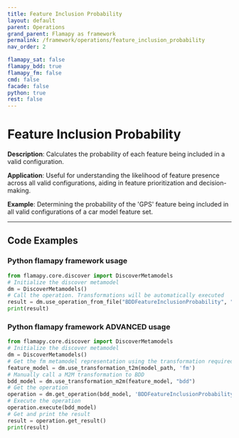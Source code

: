 ```yaml
---
title: Feature Inclusion Probability
layout: default
parent: Operations
grand_parent: Flamapy as framework
permalink: /framework/operations/feature_inclusion_probability
nav_order: 2

flamapy_sat: false
flamapy_bdd: true
flamapy_fm: false
cmd: false
facade: false
python: true
rest: false
---
```


# Feature Inclusion Probability
**Description**: 
Calculates the probability of each feature being included in a valid configuration.

**Application**: 
Useful for understanding the likelihood of feature presence across all valid configurations, aiding in feature prioritization and decision-making.

**Example**: 
Determining the probability of the 'GPS' feature being included in all valid configurations of a car model feature set.

---
## Code Examples

### Python flamapy framework usage
```python
from flamapy.core.discover import DiscoverMetamodels
# Initialize the discover metamodel
dm = DiscoverMetamodels()
# Call the operation. Transformations will be automatically executed
result = dm.use_operation_from_file("BDDFeatureInclusionProbability", "path/to/feature/model")
print(result)
```
### Python flamapy framework **ADVANCED** usage
```python
from flamapy.core.discover import DiscoverMetamodels
# Initialize the discover metamodel
dm = DiscoverMetamodels()
# Get the fm metamodel representation using the transformation required to get to the fm metamodel
feature_model = dm.use_transformation_t2m(model_path, 'fm')
# Manually call a M2M transformation to BDD
bdd_model = dm.use_transformation_m2m(feature_model, "bdd")
# Get the operation
operation = dm.get_operation(bdd_model, 'BDDFeatureInclusionProbability')
# Execute the operation
operation.execute(bdd_model)
# Get and print the result
result = operation.get_result()
print(result)
```
